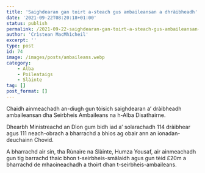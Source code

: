 ```yaml
---
title: 'Saighdearan gan toirt a-steach gus ambaileansan a dhràibheadh'
date: '2021-09-22T08:20:18+01:00'
status: publish
permalink: /2021-09-22-saighdearan-gan-toirt-a-steach-gus-ambaileansan-a-dhraibheadh
author: 'Crìstean MacMhìcheil'
excerpt: ''
type: post
id: 74
image: /images/posts/ambaileans.webp
category:
    - Alba
    - Poileataigs
    - Slàinte
tag: []
post_format: []
---
```

Chaidh ainmeachadh an-diugh gun tòisich saighdearan a’ dràibheadh ambaileansan dha Seirbheis Ambaileans na h-Alba Disathairne.

Dhearbh Ministreachd an Dìon gum bidh iad a’ solarachadh 114 dràibhear agus 111 neach-obrach a bharrachd a bhios ag obair ann an ionadan-deuchainn Chovid.

A bharrachd air sin, tha Rùnaire na Slàinte, Humza Yousaf, air ainmeachadh gun tig barrachd thaic bhon t-seirbheis-smàlaidh agus gun tèid £20m a bharrachd de mhaoineachadh a thoirt dhan t-seirbheis-ambaileans.
